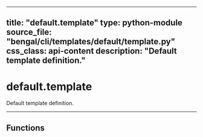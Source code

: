 
---
title: "default.template"
type: python-module
source_file: "bengal/cli/templates/default/template.py"
css_class: api-content
description: "Default template definition."
---

# default.template

Default template definition.

---


## Functions

